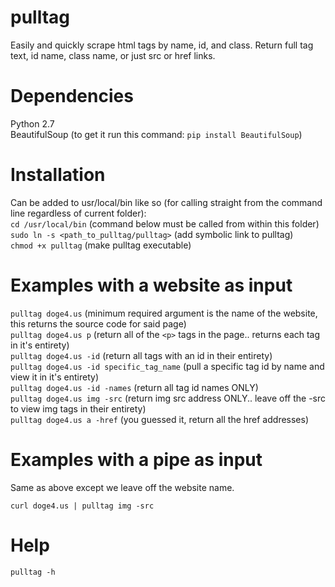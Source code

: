 pulltag
=======
Easily and quickly scrape html tags by name, id, and class. Return full tag text, id name, class name, or just src or href links. 

Dependencies
============
Python 2.7  
BeautifulSoup (to get it run this command: ```pip install BeautifulSoup```)

Installation
============
Can be added to usr/local/bin like so (for calling straight from the command line regardless of current folder):  
  ```cd /usr/local/bin``` (command below must be called from within this folder)  
  ```sudo ln -s <path_to_pulltag/pulltag>```  (add symbolic link to pulltag)  
  ```chmod +x pulltag``` (make pulltag executable)  

Examples with a website as input
================================
```pulltag doge4.us``` (minimum required argument is the name of the website, this returns the source code for said page)  
```pulltag doge4.us p``` (return all of the ```<p>``` tags in the page.. returns each tag in it's entirety)  
```pulltag doge4.us -id``` (return all tags with an id in their entirety)  
```pulltag doge4.us -id specific_tag_name``` (pull a specific tag id by name and view it in it's entirety)  
```pulltag doge4.us -id -names``` (return all tag id names ONLY)  
```pulltag doge4.us img -src``` (return img src address ONLY.. leave off the -src to view img tags in their entirety)  
```pulltag doge4.us a -href``` (you guessed it, return all the href addresses)


Examples with a pipe as input
=============================
Same as above except we leave off the website name.

```curl doge4.us | pulltag img -src```  

Help
====
```pulltag -h```  
